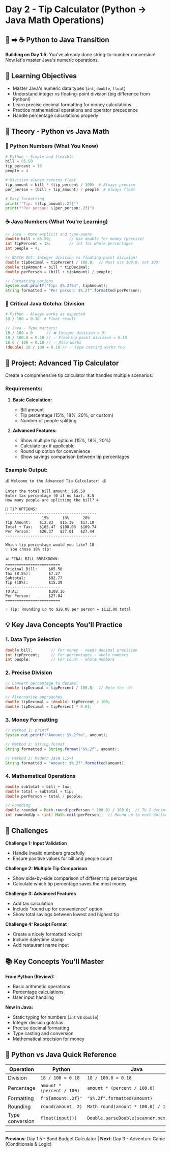 # Day 2 - Tip Calculator (Python → Java Math Operations)

## 🐍 ➡️ ☕ Python to Java Transition

**Building on Day 1.5:** You've already done string-to-number conversion! Now let's master Java's numeric operations.

## 🎯 Learning Objectives
- Master Java's numeric data types (`int`, `double`, `float`)
- Understand integer vs floating-point division (big difference from Python!)
- Learn precise decimal formatting for money calculations
- Practice mathematical operations and operator precedence
- Handle percentage calculations properly

## 📖 Theory - Python vs Java Math

### 🐍 Python Numbers (What You Know)
```python
# Python - Simple and flexible
bill = 85.50
tip_percent = 18
people = 4

# Division always returns float
tip_amount = bill * (tip_percent / 100)  # Always precise
per_person = (bill + tip_amount) / people  # Always float

# Easy formatting
print(f"Tip: ${tip_amount:.2f}")
print(f"Per person: ${per_person:.2f}")
```

### ☕ Java Numbers (What You're Learning)
```java
// Java - More explicit and type-aware
double bill = 85.50;        // Use double for money (precise)
int tipPercent = 18;        // int for whole percentages
int people = 4;

// WATCH OUT: Integer division vs floating-point division!
double tipDecimal = tipPercent / 100.0;  // Must use 100.0, not 100!
double tipAmount = bill * tipDecimal;
double perPerson = (bill + tipAmount) / people;

// Formatting options
System.out.printf("Tip: $%.2f%n", tipAmount);
String formatted = "Per person: $%.2f".formatted(perPerson);
```

### 🚨 **Critical Java Gotcha: Division**
```python
# Python - Always works as expected
18 / 100 = 0.18  # Float result
```

```java
// Java - Type matters!
18 / 100 = 0      // ❌ Integer division = 0!
18 / 100.0 = 0.18 // ✅ Floating-point division = 0.18
18.0 / 100 = 0.18 // ✅ Also works
(double) 18 / 100 = 0.18 // ✅ Type casting works too
```

## 🚀 Project: Advanced Tip Calculator

Create a comprehensive tip calculator that handles multiple scenarios:

### Requirements:
1. **Basic Calculation:**
   - Bill amount
   - Tip percentage (15%, 18%, 20%, or custom)
   - Number of people splitting

2. **Advanced Features:**
   - Show multiple tip options (15%, 18%, 20%)
   - Calculate tax if applicable
   - Round up option for convenience
   - Show savings comparison between tip percentages

### Example Output:
```
💰 Welcome to the Advanced Tip Calculator! 💰

Enter the total bill amount: $85.50
Enter tax percentage (0 if no tax): 8.5
How many people are splitting the bill? 4

🧾 TIP OPTIONS:
----------------------------------------
                15%      18%      20%
Tip Amount:    $12.83   $15.39   $17.10
Total + Tax:   $105.47  $108.03  $109.74
Per Person:    $26.37   $27.01   $27.44
----------------------------------------

Which tip percentage would you like? 18
💡 You chose 18% tip!

📊 FINAL BILL BREAKDOWN:
========================
Original Bill:     $85.50
Tax (8.5%):        $7.27
Subtotal:          $92.77
Tip (18%):         $15.39
------------------------
TOTAL:             $108.16
Per Person:        $27.04
========================

💡 Tip: Rounding up to $28.00 per person = $112.00 total
```

## 💡 Key Java Concepts You'll Practice

### **1. Data Type Selection**
```java
double bill;        // For money - needs decimal precision
int tipPercent;     // For percentages - whole numbers
int people;         // For count - whole numbers
```

### **2. Precise Division**
```java
// Convert percentage to decimal
double tipDecimal = tipPercent / 100.0;  // Note the .0!

// Alternative approaches
double tipDecimal = (double) tipPercent / 100;
double tipDecimal = tipPercent * 0.01;
```

### **3. Money Formatting**
```java
// Method 1: printf
System.out.printf("Amount: $%.2f%n", amount);

// Method 2: String.format
String formatted = String.format("$%.2f", amount);

// Method 3: Modern Java (15+)
String formatted = "Amount: $%.2f".formatted(amount);
```

### **4. Mathematical Operations**
```java
double subtotal = bill + tax;
double total = subtotal + tip;
double perPerson = total / people;

// Rounding
double rounded = Math.round(perPerson * 100.0) / 100.0;  // To 2 decimals
int roundedUp = (int) Math.ceil(perPerson);  // Round up to next dollar
```

## 🎯 Challenges

**Challenge 1: Input Validation**
- Handle invalid numbers gracefully
- Ensure positive values for bill and people count

**Challenge 2: Multiple Tip Comparison**
- Show side-by-side comparison of different tip percentages
- Calculate which tip percentage saves the most money

**Challenge 3: Advanced Features**
- Add tax calculation
- Include "round up for convenience" option
- Show total savings between lowest and highest tip

**Challenge 4: Receipt Format**
- Create a nicely formatted receipt
- Include date/time stamp
- Add restaurant name input

## 📚 Key Concepts You'll Master

**From Python (Review):**
- Basic arithmetic operations
- Percentage calculations
- User input handling

**New in Java:**
- Static typing for numbers (`int` vs `double`)
- Integer division gotchas
- Precise decimal formatting
- Type casting and conversion
- Mathematical precision for money

## 🔗 Python vs Java Quick Reference

| Operation | Python | Java |
|-----------|--------|------|
| Division | `18 / 100 = 0.18` | `18 / 100.0 = 0.18` |
| Percentage | `amount * (percent / 100)` | `amount * (percent / 100.0)` |
| Formatting | `f"${amount:.2f}"` | `"$%.2f".formatted(amount)` |
| Rounding | `round(amount, 2)` | `Math.round(amount * 100.0) / 100.0` |
| Type conversion | `float(input())` | `Double.parseDouble(scanner.nextLine())` |

---

**Previous**: Day 1.5 - Band Budget Calculator | **Next**: Day 3 - Adventure Game (Conditionals & Logic)